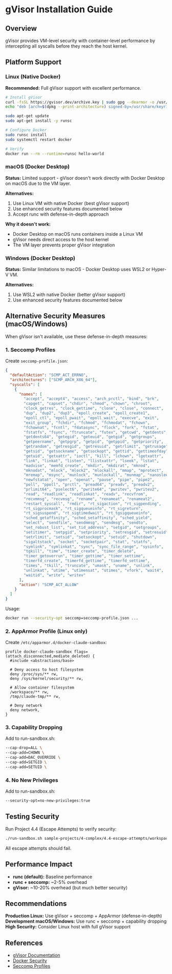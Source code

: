 # gVisor Installation Guide

## Overview

gVisor provides VM-level security with container-level performance by intercepting all syscalls before they reach the host kernel.

## Platform Support

### Linux (Native Docker)

**Recommended:** Full gVisor support with excellent performance.

```bash
# Install gVisor
curl -fsSL https://gvisor.dev/archive.key | sudo gpg --dearmor -o /usr/share/keyrings/gvisor-archive-keyring.gpg
echo "deb [arch=$(dpkg --print-architecture) signed-by=/usr/share/keyrings/gvisor-archive-keyring.gpg] https://storage.googleapis.com/gvisor/releases release main" | sudo tee /etc/apt/sources.list.d/gvisor.list > /dev/null

sudo apt-get update
sudo apt-get install -y runsc

# Configure Docker
sudo runsc install
sudo systemctl restart docker

# Verify
docker run --rm --runtime=runsc hello-world
```

### macOS (Docker Desktop)

**Status:** Limited support - gVisor doesn't work directly with Docker Desktop on macOS due to the VM layer.

**Alternatives:**
1. Use Linux VM with native Docker (best gVisor support)
2. Use enhanced security features documented below
3. Accept runc with defense-in-depth approach

**Why it doesn't work:**
- Docker Desktop on macOS runs containers inside a Linux VM
- gVisor needs direct access to the host kernel
- The VM layer prevents proper gVisor integration

### Windows (Docker Desktop)

**Status:** Similar limitations to macOS - Docker Desktop uses WSL2 or Hyper-V VM.

**Alternatives:**
1. Use WSL2 with native Docker (better gVisor support)
2. Use enhanced security features documented below

## Alternative Security Measures (macOS/Windows)

When gVisor isn't available, use these defense-in-depth measures:

### 1. Seccomp Profiles

Create `seccomp-profile.json`:

```json
{
  "defaultAction": "SCMP_ACT_ERRNO",
  "architectures": ["SCMP_ARCH_X86_64"],
  "syscalls": [
    {
      "names": [
        "accept", "accept4", "access", "arch_prctl", "bind", "brk",
        "capget", "capset", "chdir", "chmod", "chown", "chroot",
        "clock_getres", "clock_gettime", "clone", "close", "connect",
        "dup", "dup2", "dup3", "epoll_create", "epoll_create1",
        "epoll_ctl", "epoll_pwait", "epoll_wait", "execve", "exit",
        "exit_group", "fchdir", "fchmod", "fchmodat", "fchown",
        "fchownat", "fcntl", "fdatasync", "flock", "fork", "fstat",
        "fstatfs", "fsync", "ftruncate", "futex", "getcwd", "getdents",
        "getdents64", "getegid", "geteuid", "getgid", "getgroups",
        "getpeername", "getpgrp", "getpid", "getppid", "getpriority",
        "getrandom", "getresgid", "getresuid", "getrlimit", "getrusage",
        "getsid", "getsockname", "getsockopt", "gettid", "gettimeofday",
        "getuid", "getxattr", "ioctl", "kill", "lchown", "lgetxattr",
        "link", "linkat", "listen", "llistxattr", "lseek", "lstat",
        "madvise", "memfd_create", "mkdir", "mkdirat", "mknod",
        "mknodat", "mlock", "mlock2", "mlockall", "mmap", "mprotect",
        "mremap", "msync", "munlock", "munlockall", "munmap", "nanosleep",
        "newfstatat", "open", "openat", "pause", "pipe", "pipe2",
        "poll", "ppoll", "prctl", "pread64", "preadv", "preadv2",
        "prlimit64", "pselect6", "pwrite64", "pwritev", "pwritev2",
        "read", "readlink", "readlinkat", "readv", "recvfrom",
        "recvmmsg", "recvmsg", "rename", "renameat", "renameat2",
        "restart_syscall", "rmdir", "rt_sigaction", "rt_sigpending",
        "rt_sigprocmask", "rt_sigqueueinfo", "rt_sigreturn",
        "rt_sigsuspend", "rt_sigtimedwait", "rt_tgsigqueueinfo",
        "sched_getaffinity", "sched_setaffinity", "sched_yield",
        "select", "sendfile", "sendmmsg", "sendmsg", "sendto",
        "set_robust_list", "set_tid_address", "setgid", "setgroups",
        "setitimer", "setpgid", "setpriority", "setresgid", "setresuid",
        "setrlimit", "setsid", "setsockopt", "setuid", "shutdown",
        "sigaltstack", "socket", "socketpair", "stat", "statfs",
        "symlink", "symlinkat", "sync", "sync_file_range", "sysinfo",
        "tgkill", "time", "timer_create", "timer_delete",
        "timer_getoverrun", "timer_gettime", "timer_settime",
        "timerfd_create", "timerfd_gettime", "timerfd_settime",
        "times", "tkill", "truncate", "umask", "uname", "unlink",
        "unlinkat", "utime", "utimensat", "utimes", "vfork", "wait4",
        "waitid", "write", "writev"
      ],
      "action": "SCMP_ACT_ALLOW"
    }
  ]
}
```

Usage:
```bash
docker run --security-opt seccomp=seccomp-profile.json ...
```

### 2. AppArmor Profile (Linux only)

Create `/etc/apparmor.d/docker-claude-sandbox`:

```
profile docker-claude-sandbox flags=(attach_disconnected,mediate_deleted) {
  #include <abstractions/base>

  # Deny access to host filesystem
  deny /proc/sys/** rw,
  deny /sys/kernel/security/** rw,

  # Allow container filesystem
  /workspace/** rw,
  /tmp/claude-tmp/** rw,

  # Deny network
  deny network,
}
```

### 3. Capability Dropping

Add to run-sandbox.sh:
```bash
--cap-drop=ALL \
--cap-add=CHOWN \
--cap-add=DAC_OVERRIDE \
--cap-add=SETGID \
--cap-add=SETUID \
```

### 4. No New Privileges

Add to run-sandbox.sh:
```bash
--security-opt=no-new-privileges:true
```

## Testing Security

Run Project 4.4 (Escape Attempts) to verify security:

```bash
./run-sandbox.sh sample-projects/4-complex/4.4-escape-attempts/workspace python3 escape_tests.py
```

All escape attempts should fail.

## Performance Impact

- **runc (default):** Baseline performance
- **runc + seccomp:** ~2-5% overhead
- **gVisor:** ~10-20% overhead (but much better security)

## Recommendations

**Production Linux:** Use gVisor + seccomp + AppArmor (defense-in-depth)
**Development macOS/Windows:** Use runc + seccomp + capability dropping
**High Security:** Consider Linux host with full gVisor support

## References

- [gVisor Documentation](https://gvisor.dev/docs/)
- [Docker Security](https://docs.docker.com/engine/security/)
- [Seccomp Profiles](https://docs.docker.com/engine/security/seccomp/)
